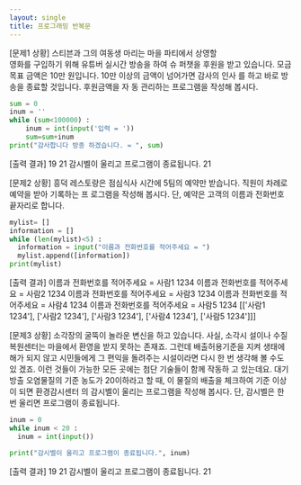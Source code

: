 ```yaml
---
layout: single
title: 프로그래밍 반복문 
---
```

[문제1 상황]
 스티븐과 그의 여동생 마리는 마을 파티에서 상영할  
영화를 구입하기 위해 유튜버 실시간 방송을 하여 슈 
퍼챗을 후원을 받고 있습니다. 모금 목표 금액은 10만 
원입니다. 10만 이상의 금액이 넘어가면 감사의 인사 
를 하고 바로 방송을 종료할 것입니다. 후원금액을 자 
동 관리하는 프로그램을 작성해 봅시다. 

~~~ python
sum = 0
inum = ''
while (sum<100000) :
    inum = int(input('입력 = '))
    sum=sum+inum
print("감사합니다 방종 하겠습니다. = ", sum)
~~~
[출력 결과]
19
21
감시벨이 울리고 프로그램이 종료됩니다. 21

[문제2 상황]
흥덕 레스토랑은 점심식사 시간에 5팀의 예약만
받습니다. 직원이 차례로 예약을 받아 기록하는 프
로그램을 작성해 봅시다. 단, 예약은 고객의 이름과
전화번호 끝자리로 합니다.

~~~python
mylist= []
information = []
while (len(mylist)<5) :
  information = input("이름과 전화번호를 적어주세요 = ")
  mylist.append([information])
print(mylist)
~~~
[출력 결과]
이름과 전화번호를 적어주세요 = 사람1 1234
이름과 전화번호를 적어주세요 = 사람2 1234
이름과 전화번호를 적어주세요 = 사람3 1234
이름과 전화번호를 적어주세요 = 사람4 1234
이름과 전화번호를 적어주세요 = 사람5 1234
[['사람1 1234'], ['사람2 1234'], ['사람3 1234'], ['사람4 1234'], ['사람5 1234']]]

[문제3 상황]
소각장의 굴뚝이 놀라운 변신을 하고 있습니다. 사실, 소각시
설이나 수질복원센터는 마을에서 환영을 받지 못하는 존재죠. 그런데 배출허용기준을 지켜 생태에 해가 되지 않고 시민들에게
그 편익을 돌려주는 시설이라면 다시 한 번 생각해 볼 수도 있
겠죠.
이런 것들이 가능한 모든 곳에는 첨단 기술들이 함께 작동하
고 있는데요. 대기 방출 오염물질의 기준 농도가 20이하라고 할
때, 이 물질의 배출을 체크하여 기준 이상이 되면 환경감시센터
의 감시벨이 울리는 프로그램을 작성해 봅시다.
단, 감시벨은 한 번 울리면 프로그램이 종료됩니다.

~~~python
inum = 0
while inum < 20 :
  inum = int(input())

print("감시벨이 울리고 프로그램이 종료됩니다.", inum)
~~~
[출력 결과]
19
21
감시벨이 울리고 프로그램이 종료됩니다. 21

